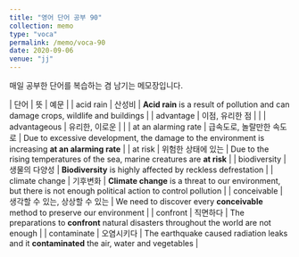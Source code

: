 ```yaml
---
title: "영어 단어 공부 90"
collection: memo
type: "voca"
permalink: /memo/voca-90
date: 2020-09-06
venue: "jj"
---
```


매일 공부한 단어를 복습하는 겸 남기는 메모장입니다.

| 단어 | 뜻 | 예문 |
| acid rain | 산성비 | **Acid rain** is a result of pollution and can damage crops, wildlife and buildings |
| advantage | 이점, 유리한 점 |  |
| advantageous | 유리한, 이로운 |  |
| at an alarming rate | 급속도로, 놀랄만한 속도로 | Due to excessive development, the damage to the environment is increasing **at an alarming rate** |
| at risk | 위험한 상태에 있는 | Due to the rising temperatures of the sea, marine creatures are **at risk** |
| biodiversity | 생물의 다양성 | **Biodiversity** is highly affected by reckless defrestation |
| climate change | 기후변화 | **Climate change** is a threat to our environment, but there is not enough political action to control pollution |
| conceivable | 생각할 수 있는, 상상할 수 있는 | We need to discover every **conceivable** method to preserve our environment |
| confront | 직면하다 | The preparations to **confront** natural disasters throughout the world are not enough |
| contaminate | 오염시키다 | The earthquake caused radiation leaks and it **contaminated** the air, water and vegetables |












































